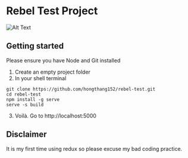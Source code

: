 # Rebel Test Project
![Alt Text](https://media1.tenor.com/images/25ec03203265dee174003d8557e7c668/tenor.gif)


## Getting started
Please ensure you have Node and Git installed
1) Create an empty project folder
2) In your shell terminal
```
git clone https://github.com/hongthang152/rebel-test.git
cd rebel-test
npm install -g serve
serve -s build
```
3) Voilà. Go to http://localhost:5000

## Disclaimer
It is my first time using redux so please excuse my bad coding practice.
